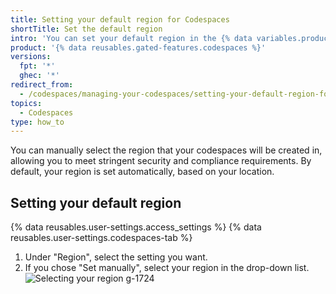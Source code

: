 ```yaml
---
title: Setting your default region for Codespaces
shortTitle: Set the default region
intro: 'You can set your default region in the {% data variables.product.prodname_github_codespaces %} profile settings page to personalize where your data is held.'
product: '{% data reusables.gated-features.codespaces %}'
versions:
  fpt: '*'
  ghec: '*'
redirect_from:
  - /codespaces/managing-your-codespaces/setting-your-default-region-for-codespaces
topics:
  - Codespaces
type: how_to
---
```


You can manually select the region that your codespaces will be created in, allowing you to meet stringent security and compliance requirements. By default, your region is set automatically, based on your location.

## Setting your default region

{% data reusables.user-settings.access_settings %}
{% data reusables.user-settings.codespaces-tab %}
1. Under "Region", select the setting you want.
2. If you chose "Set manually", select your region in the drop-down list.
   ![Selecting your region](/assets/images/help/codespaces/select-default-region.png)
g-1724 
